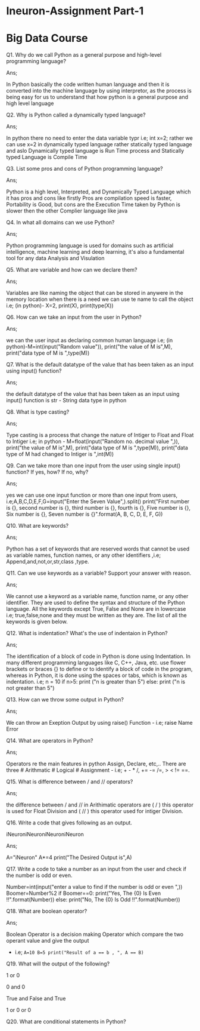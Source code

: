# Ineuron-Assignment Part-1
# Big Data Course

Q1. Why do we call Python as a general purpose and high-level programming language?

Ans;

In Python basically the code written human language and then it is converted into the machine language by using interpretor, as the process is being easy for us to understand that how python is a general purpose and high level language 

Q2. Why is Python called a dynamically typed language?

Ans;

In python there no need to enter the data variable typr i.e; int x=2; rather we can use x=2 in dynamically typed language rather statically typed language and aslo Dynamically typed language is Run Time process and Statically typed Language is Compile Time

Q3. List some pros and cons of Python programming language?

Ans;

Python is a high level, Interpreted, and Dynamically Typed Language which it has pros and cons like firstly Pros are compilation speed is faster, Portability is Good, but cons are the Execution Time taken by Python is slower then the other Complier language like java

Q4. In what all domains can we use Python?

Ans;

Python programming language is used for domains such as artificial intelligence, machine learning and deep learning, it's also a fundamental tool for any data Analysis and Visulation

Q5. What are variable and how can we declare them?

Ans;

Variables are like naming the object that can be stored in anywere in the memory location when there is a need we can use te name to call the object
i.e; (in python)-
X=2, print(X), print(type(X))

Q6. How can we take an input from the user in Python?

Ans;

we can the user input as declaring common human language 
i.e; (in python)-M=int(input("Random value")), print("the value of M is",M), print("data type of M is ",type(M))

Q7. What is the default datatype of the value that has been taken as an input using input() function?

Ans;

the default datatype of the value that has been taken as an input using input() function is str - String data type in python 


Q8. What is type casting?

Ans;

Type casting is a process that change the nature of Intiger to Float and Float to Intiger i.e; in python - M=float(input("Random no. decimal value ",)), 
print("the value of M is",M), 
print("data type of M is ",type(M)), 
print("data type of M had changed to Intiger is ",int(M))

Q9. Can we take more than one input from the user using single input() function? If yes, how? If no, why?

Ans;

yes we can use one input function or more than one input from users,
i.e;A,B,C,D,E,F,G=input("Enter the Seven Value",).split()
print("First number is {}, second number is {}, third number is {}, fourth is {}, Five number is {}, Six number is {}, Seven number is {}".format(A, B, C, D, E, F, G)) 

Q10. What are keywords?

Ans;

Python has a set of keywords that are reserved words that cannot be used as variable names, function names, or any other identifiers ,i.e; Append,and,not,or,str,class ,type.

Q11. Can we use keywords as a variable? Support your answer with reason.

Ans;

We cannot use a keyword as a variable name, function name, or any other identifier. They are used to define the syntax and structure of the Python language.
All the keywords except True, False and None are in lowercase i.e; true,false,none and they must be written as they are. The list of all the keywords is given below.

Q12. What is indentation? What's the use of indentaion in Python?

Ans;

The identification of a block of code in Python is done using Indentation. In many different programming languages like C, C++, Java, etc. use flower brackets or braces {} to define or to identify a block of code in the program, whereas in Python, it is done using the spaces or tabs, which is known as indentation.
i.e;
n = 10
if n>5:
print ("n is greater than 5")
else:
print ("n is not greater than 5")

Q13. How can we throw some output in Python?

Ans;

We can throw an Exeption Output by using raise() Function - i.e; raise Name Error 

Q14. What are operators in Python?

Ans;

Operators re the main features in python Assign, Declare, etc,.. There are three # Arithmatic # Logical # Assignment - i.e; + - * /, += -= /=, > < != ==. 


Q15. What is difference between / and // operators? 

Ans;

the difference between / and // in Arithimatic operators are ( / ) this operator is used for Float Division and ( // ) this operator used for intiger Division.


Q16. Write a code that gives following as an output.

iNeuroniNeuroniNeuroniNeuron

Ans;

A="iNeuron"
A*=4
print("The Desired Output is",A)

Q17. Write a code to take a number as an input from the user and check if the number is odd or even.

Number=int(input("enter a value to find if the number is odd or even ",))
Boomer=Number%2
if Boomer==0:
    print("Yes, The {0} Is Even !!".format(Number))
else:
    print("No, The {0} Is Odd !!".format(Number))
    

Q18. What are boolean operator?

Ans;

Boolean Operator is a decision making Operator which compare the two operant value and give the output 
- i.e; 
``A=10
B=5
print("Result of a == b , ", A == B)``

Q19. What will the output of the following?

1 or 0

0 and 0

True and False and True

1 or 0 or 0



Q20. What are conditional statements in Python?
